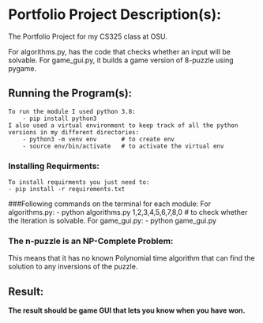 # Portfolio Project Description(s):


The Portfolio Project for my CS325 class at OSU.

For algorithms.py, has the code that checks whether an input will be solvable.
For game_gui.py, it builds a game version of 8-puzzle using pygame.  


## Running the Program(s):
    To run the module I used python 3.8: 
        - pip install python3
    I also used a virtual environment to keep track of all the python versions in my different directories: 
        - python3 -m venv env       # to create env
        - source env/bin/activate   # to activate the virtual env
### Installing Requirments: 
    To install requirments you just need to:
    - pip install -r requirements.txt
###Following commands on the terminal for each module: 
    For algorithms.py: 
        - python algorithms.py 1,2,3,4,5,6,7,8,0 # to check whether the iteration is solvable. 
    For game_gui.py:
        - python game_gui.py
    
### The n-puzzle is an NP-Complete Problem:

This means that it has no known Polynomial time algorithm that can find the solution to any inversions of the puzzle.


## Result:


__The result should be game GUI that lets you know when you have won.__


